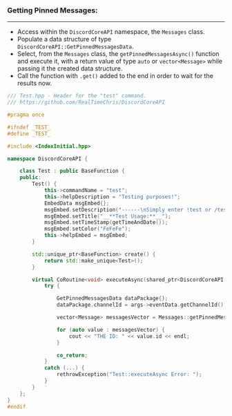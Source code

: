 ### **Getting Pinned Messages:**
---
- Access within the `DiscordCoreAPI` namespace, the `Messages` class.
- Populate a data structure of type `DiscordCoreAPI::GetPinnedMessagesData`.
- Select, from the `Messages` class, the `getPinnedMessagesAsync()` function and execute it, with a return value of type `auto` or `vector<Message>` while passing it the created data structure.
- Call the function with `.get()` added to the end in order to wait for the results now.

```cpp
/// Test.hpp - Header for the "test" command.
/// https://github.com/RealTimeChris/DiscordCoreAPI

#pragma once

#ifndef _TEST_
#define _TEST_

#include <IndexInitial.hpp>

namespace DiscordCoreAPI {

	class Test : public BaseFunction {
	public:
		Test() {
			this->commandName = "test";
			this->helpDescription = "Testing purposes!";
			EmbedData msgEmbed{};
			msgEmbed.setDescription("------\nSimply enter !test or /test!\n------");
			msgEmbed.setTitle("__**Test Usage:**__");
			msgEmbed.setTimeStamp(getTimeAndDate());
			msgEmbed.setColor("FeFeFe");
			this->helpEmbed = msgEmbed;
		}

		std::unique_ptr<BaseFunction> create() {
			return std::make_unique<Test>();
		}

		virtual CoRoutine<void> executeAsync(shared_ptr<DiscordCoreAPI::BaseFunctionArguments> args) {
			try {

				GetPinnedMessagesData dataPackage{};
				dataPackage.channelId = args->eventData.getChannelId();

				vector<Message> messagesVector = Messages::getPinnedMessagesAsync(dataPackage).get();

				for (auto value : messagesVector) {
					cout << "THE ID: " << value.id << endl;
				}

				co_return;
			}
			catch (...) {
				rethrowException("Test::executeAsync Error: ");
			}
		}
	};
}
#endif
```
